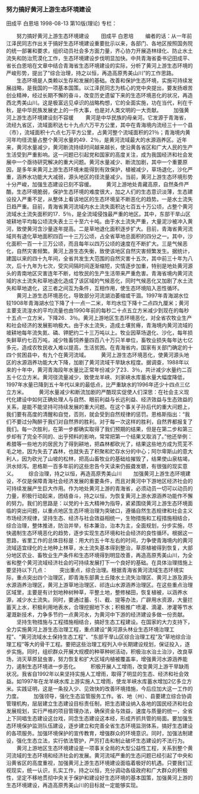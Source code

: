 ### 努力搞好黄河上游生态环境建设
田成平  白恩培
1998-08-13
第10版(理论)
专栏：

　　努力搞好黄河上游生态环境建设
　　田成平  白恩培
　　编者的话：从一年前江泽民同志作出关于搞好生态环境建设重要批示以来，各部门、各地区按照国务院的统一部署和要求，组织动员社会多方面力量，齐心协力开展造林绿化、防止水土流失和防治荒漠化工作，生态环境建设步伐明显加快。中共青海省委书记田成平、省长白恩培在文章中结合青海省生态环境建设的实际，分析了黄河上游生态环境的严峻形势，提出了“综合治理，持之以恒，再造高原秀美山川”的工作思路。
　　生态环境是人类赖以生存和发展的基础。改善和保护生态环境，实施可持续发展战略，是我国的一项基本国策。以江泽民同志为核心的党中央提出，要发扬艰苦创业精神，经过长期不懈的奋斗，改变历史遗留下来的生态环境恶化的状况，再造西北秀美山川。这是极富远见卓识的战略构想，它的全面实施，功在当代，利在千秋，是中华民族发展史上的一件大事，也是对人类文明的一大贡献。
　　加强黄河上游生态环境建设刻不容缓
　　黄河是中华民族的母亲河。它发源于青海省，流经九省区，流域面积达七十九点六万平方公里，其中在青海境内流经三十一个县（市），流域面积十六点七万平方公里，占黄河整个流域面积的21％；青海境内黄河年均径流量占整个黄河水量的49．2％，是黄河流域最大的水源涵养区。近年来，黄河水量减少，黄河断流持续时间越来越长，使沿黄各省区和广大人民的生产生活受到严重影响。这一问题已引起党和国家的高度关注，成为我国经济和社会发展中一个亟待研究解决的重大问题。黄河水量减少、断流加剧，其中一个重要原因，是多年来黄河上游生态环境未能得到有效保护，植被减少，草场退化，沙化严重，涵养水功能大大减弱，源头地区的径流量减少。当前，黄河上游生态环境形势十分严峻，加强生态建设已刻不容缓。
　　黄河上游地处青藏高原，自然条件严酷，生态环境脆弱，保护生态环境的难度很大，加之人们的生态意识淡薄，生态建设投入严重不足，从整体上看该地区的生态环境呈不断恶化的趋势。一是水土流失日趋严重。目前，青海省黄河流域内水土流失面积达七百五十万公顷，占整个黄河流域水土流失面积的17．5％，是全流域侵蚀最严重的地区。其中，东部干旱山区坡耕地平均每公顷流失表土三十至六十吨。由于水土流失严重，大量泥沙被冲入黄河，致使黄河含沙量逐年提高。二是草地退化面积逐步扩大。目前，青海省黄河流域共有退化草地面积四百一十三万公顷，占全省草地总面积的四分之一。其中，沙化面积一百一十三万公顷，而且每年以四万公顷的速度在不断扩大。三是气候恶化，自然灾害频繁。黄河上游生态失衡，致使该地区自然灾害频繁发生。据统计，建国以来的四十九年间，全省共发生大范围的自然灾害十五次，其中前三十年为八次，后十九年为七次，受灾间隔时间逐渐缩短，灾情逐步加重，特别是地处黄河源头的青南地区灾害连年不断，给牧民的生产生活带来严重危害。青海省境内黄河流域的水土流失和草地退化造成了该区域的气候恶化，同时气候恶化又加剧了水土流失和草地退化，这三者之间互为条件，互相作用，使生态环境陷入恶性循环。
　　黄河上游生态环境恶化，导致部分河流湖泊萎缩或干涸。1997年青海湖水位较1908年青海湖水位下降了十一点一二米，年均水位下降十二点四九厘米；黄河主要支流湟水的平均流量也由1990年前的每秒二十点五立方米减少到现在的每秒十五点一立方米，下降26．3％。黄河上游地区生态环境恶化，对全省农牧业生产和社会经济的发展影响极大。由于水土流失，造成土壤贫瘠，青海境内黄河流域的坡耕地每年流失氮、磷、钾肥约二十三万吨以上。牧业因草场退化、沙化，每年损失鲜草约七百万吨，减少牲畜饲养量四百八十万只羊单位，畜牧业损失每年达七亿多元，造成农牧民收入难以提高，生活贫困。在青海省内，国家有关部门确定的十四个贫困县中，有九个在黄河流域。
　　黄河上游生态环境恶化，使黄河源头地区的水源涵养功能大大下降，加剧了黄河流域干旱缺水程度。据调查，1988年以来的十年中，黄河青海段年水量比正常年份减少了23．3％，共计减少水量约二百五十亿立方米。黄河径流量减少，致使龙羊峡、刘家峡水库蓄水量大幅度降低，1997年水量已降到五十年代以来的最低点，比严重缺水的1996年还少十四点三亿立方米。
　　黄河水量减少和断流加剧的严酷现实促使人们深思：在社会主义现代化建设中如何正确处理人与自然、眼前利益与长远利益、经济效益与生态效益的关系，是能不能坚持可持续发展的重大问题。在这个事关子孙后代的重大问题上，我们要有高度的清醒和自觉，否则，就会受到自然规律的惩罚。恩格斯指出：“我们不要过分陶醉于我们对自然界的胜利。对于每一次这样的胜利，自然界都报复了我们。每一次胜利，在第一步都确实取得了我们预期的结果，但是在第二步和第三步却有了完全不同的、出乎预料的影响，常常把第一个结果又取消了。”他还举例：希腊等一些地方的居民为了得到耕地，把森林都砍光了，结果这些地方成为荒芜不毛之地，因为失去了森林，也就失去了积聚和贮存水分的中心；阿尔卑斯山的意大利人，因为砍光了山坡的松林，把高山畜牧业的基础给摧毁了，结果使山泉枯竭，洪水倾泻。恩格斯一百多年前的这些忠告今天读来仍振聋发聩，有很强的现实意义。
　　综合治理，持之以恒，再造高原秀美山川
　　加强黄河上游生态环境建设，不仅是保障青海社会经济发展的重要条件，而且对黄河中下游地区经济社会的可持续发展产生巨大作用。作为地处黄河上游的青海省，必须动员一切可以动员的力量，积极行动起来，团结奋斗，持之以恒，为恢复黄河上游水源涵养功能作不懈的努力。我们的思路是：以党的十五大精神为指导，紧紧围绕黄河上游生态环境面临的突出问题，以重点地区生态环境治理为突破口，遵循自然生态规律和社会主义市场经济规律，坚持生态、经济与社会效益相统一，生物措施和工程措施相结合，综合治理，整体推进，防治并举，标本兼治，治本为主，全面规划，分步实施，尽快遏制生态环境恶化的趋势，逐步实现生态环境和社会经济的良性循环。根据这一思路，省里工作的总体目标是：用大约五十年左右的时间，力争使青海境内的黄河流域适宜绿化的土地种上林草，水土流失基本得到整治，草原植被得到恢复，大部分地区农业、畜牧业生产条件和生态环境得到明显改善，再造高原秀美山川，为全省和整个黄河流域经济社会的可持续发展打下一个良好的基础。在具体治理措施上要坚持以下几点：
　　突出重点，综合治理。根据青海省黄河流域生态环境实际，重点突出四个治理区，即青海东部黄土丘陵水土流失治理区、黄河上游及源头水源涵养治理区，黄河上游草地治理区、祁连山水源涵养治理区。在这些重点治理区域里，主要是有计划地种树种草，平整土地，整修梯田，恢复植被，以涵养水源，减少水土流失。同时，要通过蓄、引、截、提等办法，广辟用水资源，大量拦蓄天上水，积极利用地表水，合理挖掘地下水；积极推广喷灌、滴灌、渗灌等节水灌溉新技术，力争多节约一点黄河水，为黄河中下游的经济建设多做一份贡献。
　　坚持生物措施与工程措施相结合，搞好生态工程建设。在国家的大力支持下，全力实施黄河上游生态治理工程，重点建设“黄河源头林业生态环境治理工程”、“黄河流域水土保持生态工程”、“东部干旱山区综合治理工程”及“草地综合治理工程”等大的骨干工程。要把这些治理工程列入中长期建设规划，保证投入，逐步实施。同时，组织群众开展大规模的种草种树活动，积极治水治土治沙，改良草场，消灭草原鼠虫害，努力恢复和扩大区域内植被覆盖率，增强黄河水源涵养能力，遏制生态环境进一步恶化。
　　积极开展人工增雨，改变黄河上游干旱缺雨状况。我省自1992年以来坚持实施人工增雨，取得了明显的生态、经济和社会效益。如1997年在龙羊峡水库上游实施人工增雨，使龙羊峡水库蓄水增加2亿多立方米。实践证明，这是一条投入少、见效快的改善环境措施，今后应加大这一工作的力度。
　　加强领导，强化生态监管服务工作。省、地（州）、县要建立综合协调管理机构，层层建立生态建设目标责任制，把生态建设纳入各地的国民经济和社会发展规划，实行严格的项目管理办法，确保资金与效益，速度与质量的统一，全省上下同唱生态建设这台戏，同念生态建设这本经，形成齐抓共管的局面。要加强生态环境保护监测队伍建设，逐步建立和完善全省生态环境监测体系，搞好生态建设的各项服务。加强环境保护的宣传教育，增强群众的环境意识。同时，加强法制建设，强化生态立法，实行依法管护，严厉打击和制止破坏生态建设的不法行为。
　　黄河上游地区生态环境建设是一项事关全局的大型公益性工程，关系到整个黄河流域的生态环境和经济社会的发展。黄河流域严重的生态问题已经引起了中央和沿黄省区的高度重视，加强黄河上游生态环境建设面临着极好的机遇。只要我们正视现实，统一认识，扎实工作，持之以恒，充分调动各级政府和广大群众的积极性，坚定不移地贯彻中央关于保护和建设好生态环境的基本国策，加强黄河上游的生态环境建设，再造高原秀美山川的目标就一定能够实现。
